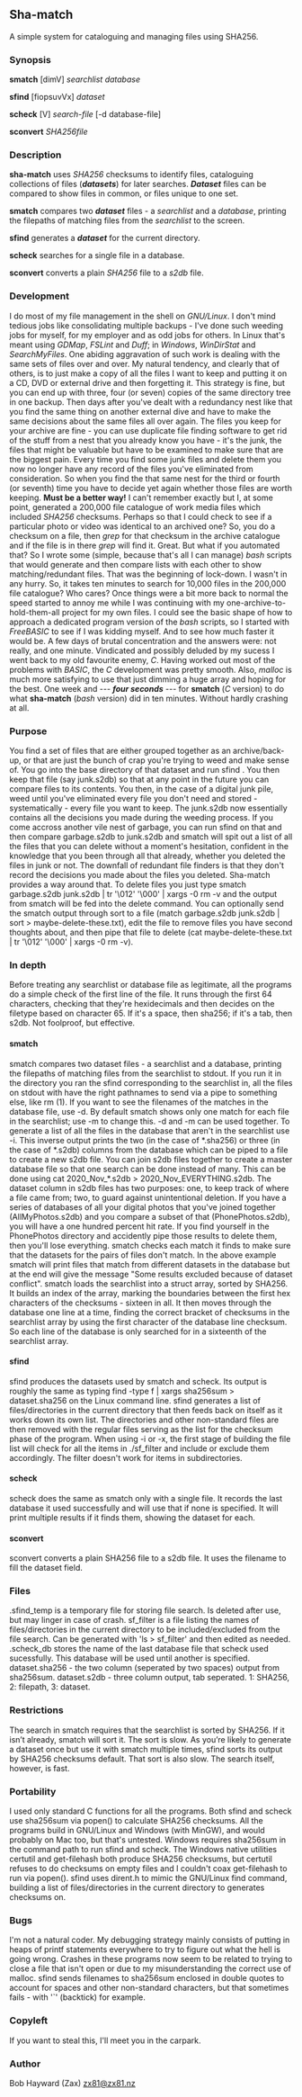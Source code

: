 ## Sha-match
A simple system for cataloguing and managing files using SHA256.

### Synopsis

__smatch__ [dimV] _searchlist database_

__sfind__ [fiopsuvVx] _dataset_

__scheck__ [V] _search-file_ [-d database-file]

__sconvert__ _SHA256file_

### Description
__sha-match__ uses _SHA256_ checksums to identify files, cataloguing collections of files (___datasets___) for later searches.  ___Dataset___ files can be compared to show files in common, or files unique to one set.

__smatch__ compares two ___dataset___ files - a _searchlist_ and a _database_, printing the filepaths of matching files from the _searchlist_ to the screen.

__sfind__ generates a ___dataset___ for the current directory.

__scheck__ searches for a single file in a database.

__sconvert__ converts a plain _SHA256_ file to a _s2db_ file.

### Development
I do most of my file management in the shell on _GNU/Linux_.  I don't mind tedious jobs like consolidating multiple backups - I've done such weeding jobs for myself, for my employer and as odd jobs for others.  In Linux that's meant using _GDMap_, _FSLint_ and _Duff_; in _Windows_, _WinDirStat_ and _SearchMyFiles_.
One abiding aggravation of such work is dealing with the same sets of files over and over.  My natural tendency, and clearly that of others, is to just make a copy of all the files I want to keep and putting it on a CD, DVD or external drive and then forgetting it.  This strategy is fine, but you can end up with three, four (or seven) copies of the same directory tree in one backup.  Then days after you've dealt with a redundancy nest like that you find the same thing on another external dive and have to make the same decisions about the same files all over again.  The files you keep for your archive are fine - you can use duplicate file finding software to get rid of the stuff from a nest that you already know you have - it's the junk, the files that might be valuable but have to be examined to make sure that are the biggest pain.  Every time you find some junk files and delete them you now no longer have any record of the files you've eliminated from consideration.  So when you find the that same nest for the third or fourth (or seventh) time you have to decide yet again whether those files are worth keeping.  __Must be a better way!__
I can't remember exactly but I, at some point, generated a 200,000 file catalogue of work media files which included _SHA256_ checksums.  Perhaps so that I could check to see if a particular photo or video was identical to an archived one?  So, you do a checksum on a file, then _grep_ for that checksum in the archive catalogue and if the file is in there _grep_ will find it.  Great.  But what if you automated that?  So I wrote some (simple, because that's all I can manage) _bash_ scripts that would generate and then compare lists with each other to show matching/redundant files.  That was the beginning of lock-down.  I wasn't in any hurry.  So, it takes ten minutes to search for 10,000 files in the 200,000 file catalogue?  Who cares?  Once things were a bit more back to normal the speed started to annoy me while I was continuing with my one-archive-to-hold-them-all project for my own files.
I could see the basic shape of how to approach a dedicated program version of the _bash_ scripts, so I started with _FreeBASIC_ to see if I was kidding myself.  And to see how much faster it would be.  A few days of brutal concentration and the answers were: not really, and one minute.  Vindicated and possibly deluded by my sucess I went back to my old favourite enemy, _C_.  Having worked out most of the problems with _BASIC_, the _C_ development was pretty smooth.  Also, _malloc_ is much more satisfying to use that just dimming a huge array and hoping for the best.  One week and --- ___four seconds___ --- for __smatch__ (_C_ version) to do what __sha-match__ (_bash_ version) did in ten minutes.  Without hardly crashing at all.

### Purpose
You find a set of files that are either grouped together as an archive/back-up, or that are just the bunch of crap you're trying to weed and make sense of.  You go into the base directory of that dataset and run sfind <dataset name>.  You then keep that file (say junk.s2db) so that at any point in the future you can compare files to its contents.  You then, in the case of a digital junk pile, weed until you've eliminated every file you don't need and stored - systematically - every file you want to keep.  The junk.s2db now essentially contains all the decisions you made during the weeding process.  If you come accross another vile nest of garbage, you can run sfind on that and then compare garbage.s2db to junk.s2db and smatch will spit out a list of all the files that you can delete without a moment's hesitation, confident in the knowledge that you been through all that already, whether you deleted the files in junk or not.  The downfall of redundant file finders is that they don't record the decisions you made about the files you deleted.  Sha-match provides a way around that.  To delete files you just type smatch garbage.s2db junk.s2db | tr '\012' '\000' | xargs -0 rm -v and the output from smatch will be fed into the delete command.  You can optionally send the smatch output through sort to a file (match garbage.s2db junk.s2db | sort > maybe-delete-these.txt), edit the file to remove files you have second thoughts about, and then pipe that file to delete (cat maybe-delete-these.txt | tr '\012' '\000' | xargs -0 rm -v).
  
### In depth
Before treating any searchlist or database file as legitimate, all the programs do a simple check of the first line of the file.  It runs through the first 64 characters, checking that they're hexidecimals and then decides on the filetype based on character 65.  If it's a space, then sha256; if it's a tab, then s2db.  Not foolproof, but effective.

#### smatch
smatch compares two dataset files - a searchlist and a database, printing the filepaths of matching files from the searchlist to stdout.  If you run it in the directory you ran the sfind corresponding to the searchlist in, all the files on stdout with have the right pathnames to send via a pipe to something else, like rm (1).  If you want to see the filenames of the matches in the database file, use -d.  By default smatch shows only one match for each file in the searchlist; use -m to change this.  -d and -m can be used together.  To generate a list of all the files in the database that aren't in the searchlist use -i.  This inverse output prints the two (in the case of \*.sha256) or three (in the case of \*.s2db) columns from the database which can be piped to a file to create a new s2db file.  You can join s2db files together to create a master database file so that one search can be done instead of many.  This can be done using cat 2020_Nov_\*.s2db > 2020_Nov_EVERYTHING.s2db.
The dataset column in s2db files has two purposes: one, to keep track of where a file came from; two, to guard against unintentional deletion.  If you have a series of databases of all your digital photos that you've joined together (AllMyPhotos.s2db) and you compare a subset of that (PhonePhotos.s2db), you will have a one hundred percent hit rate.  If you find yourself in the PhonePhotos directory and accidently pipe those results to delete them, then you'll lose everything.  smatch checks each match it finds to make sure that the datasets for the pairs of files don't match.  In the above example smatch will print files that match from different datasets in the database but at the end will give the message "Some results excluded because of dataset conflict".
smatch loads the searchlist into a struct array, sorted by SHA256.  It builds an index of the array, marking the boundaries between the first hex characters of the checksums - sixteen in all.  It then moves through the database one line at a time, finding the correct bracket of checksums in the searchlist array by using the first character of the database line checksum.  So each line of the database is only searched for in a sixteenth of the searchlist array.

#### sfind
sfind produces the datasets used by smatch and scheck.  Its output is roughly the same as typing find -type f | xargs sha256sum > dataset.sha256 on the Linux command line.
sfind generates a list of files/directories in the current directory that then feeds back on itself as it works down its own list.  The directories and other non-standard files are then removed with the regular files serving as the list for the checksum phase of the program.  When using -i or -x, the first stage of building the file list will check for all the items in ./sf_filter and include or exclude them accordingly.  The filter doesn't work for items in subdirectories.

#### scheck
scheck does the same as smatch only with a single file.  It records the last database it used successfully and will use that if none is specified.  It will print multiple results if it finds them, showing the dataset for each.

#### sconvert
sconvert converts a plain SHA256 file to a s2db file.  It uses the filename to fill the dataset field.

### Files
.sfind_temp is a temporary file for storing file search.  Is deleted after use, but may linger in case of crash.
sf_filter is a file listing the names of files/directories in the current directory to be included/excluded from the file search.  Can be generated with 'ls  > sf_filter' and then edited as needed.
.scheck_db stores the name of the last database file that scheck used sucessfully.  This database will be used until another is specified.
dataset.sha256 - the two column (seperated by two spaces) output from sha256sum.
dataset.s2db - three column output, tab seperated.  1: SHA256, 2: filepath, 3: dataset.

### Restrictions
The search in smatch requires that the searchlist is sorted by SHA256.  If it isn’t already, smatch will sort it.  The sort is slow.  As you’re likely to generate a dataset once but use it with smatch multiple times, sfind sorts its output by SHA256 checksums default.  That sort is also slow.  The search itself, however, is fast.

### Portability
I used only standard C functions for all the programs.  Both sfind and scheck use sha256sum via popen() to calculate SHA256 checksums.
All the programs build in GNU/Linux and Windows (with MinGW), and would probably on Mac too, but that's untested.  Windows requires sha256sum in the command path to run sfind and scheck.  The Windows native utilities certutil and get-filehash both produce SHA256 checksums, but certutil refuses to do checksums on empty files and I couldn't coax get-filehash to run via popen().
sfind uses dirent.h to mimic the GNU/Linux find command, building a list of files/directories in the current directory to generates checksums on.

### Bugs
I'm not a natural coder.  My debugging strategy mainly consists of putting in heaps of printf statements everywhere to try to figure out what the hell is going wrong.  Crashes in these programs now seem to be related to trying to close a file that isn't open or due to my misunderstanding the correct use of malloc.  sfind sends filenames to sha256sum enclosed in double quotes to account for spaces and other non-standard characters, but that sometimes fails - with '\`' (backtick) for example.

### Copyleft
If you want to steal this, I'll meet you in the carpark.

### Author
Bob Hayward (Zax) zx81@zx81.nz
